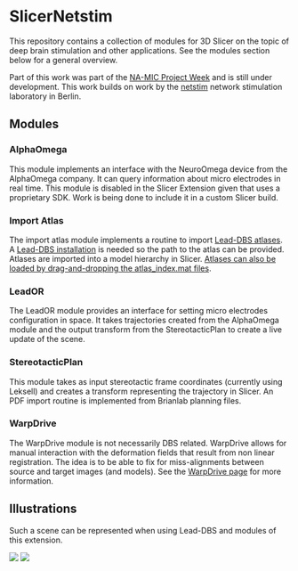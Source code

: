 # SlicerNetstim

This repository contains a collection of modules for 3D Slicer on the topic of deep brain stimulation and other applications. See the modules section below for a general overview.

Part of this work was part of the [NA-MIC Project Week](https://projectweek.na-mic.org/PW35_2021_Virtual/) and is still under development.  This work builds on work by the [netstim](http://www.netstim.org/) network stimulation laboratory in Berlin.

## Modules

### AlphaOmega

This module implements an interface with the NeuroOmega device from the AlphaOmega company. It can query information about micro electrodes in real time. This module is disabled in the Slicer Extension given that uses a proprietary SDK. Work is being done to include it in a custom Slicer build.

### Import Atlas

The import atlas module implements a routine to import [Lead-DBS atlases](https://www.lead-dbs.org/helpsupport/knowledge-base/atlasesresources/atlases/). A [Lead-DBS installation](https://www.lead-dbs.org/download/) is needed so the path to the atlas can be provided. Atlases are imported into a model hierarchy in Slicer. [Atlases can also be loaded by drag-and-dropping the atlas_index.mat files](https://github.com/netstim/SlicerNetstim/pull/1).

### LeadOR

The LeadOR module provides an interface for setting micro electrodes configuration in space. It takes trajectories created from the AlphaOmega module and the output transform from the StereotacticPlan to create a live update of the scene.

### StereotacticPlan

This module takes as input stereotactic frame coordinates (currently using Leksell) and creates a transform representing the trajectory in Slicer. An PDF import routine is implemented from Brianlab planning files.

### WarpDrive

The WarpDrive module is not necessarily DBS related. WarpDrive allows for manual interaction with the deformation fields that result from non linear registration. The idea is to be able to fix for miss-alignments between source and target images (and models). See the [WarpDrive page](./WarpDrive/README.md) for more information.

## Illustrations

Such a scene can be represented when using Lead-DBS and modules of this extension.

![](Documentation/Scene.png?raw=true)
![](Documentation/Screenshot.png?raw=true)
